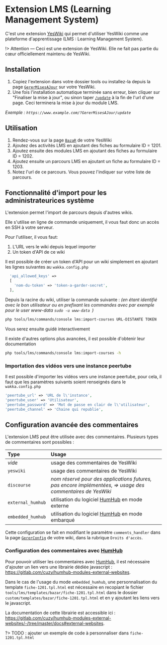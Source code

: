# Extension LMS (Learning Management System)

C'est une extension [YesWiki](https://yeswiki.net) qui permet d'utiliser YesWiki comme une plateforme d'apprentissage (LMS : Learning Management System).

!> Attention — Ceci est une extension de YesWiki. Elle ne fait pas partie du cœur officiellement maintenu de YesWiki.

## Installation

  1) Copiez l'extension dans votre dossier tools ou installez-la depuis la page [`GererMisesAJour`](?GererMisesAJour ':ignore') sur votre YesWiki.
  2) Une fois l'installation automatique terminée sans erreur, bien cliquer sur "Finaliser la mise à jour", ou sinon taper [`/update`](?GererMisesAJour/update ':ignore') à la fin de l'url d'une page. Ceci terminera la mise à jour du module LMS.

_Exemple : `https://www.example.com/?GererMisesAJour/update`_

## Utilisation

  1) Rendez-vous sur la page [`BazaR`](?BazaR ':ignore') de votre YesWiki
  2) Ajoutez des activités LMS en ajoutant des fiches au formulaire ID = 1201.
  3) Ajoutez ensuite des modules LMS en ajoutant des fiches au formulaire ID = 1202.
  4) Ajoutez ensuite un parcours LMS en ajoutant un fiche au formulaire ID = 1203.
  5) Notez l'url de ce parcours. Vous pouvez l'indiquer sur votre liste de parcours.

## Fonctionnalité d'import pour les administrateurices système

L'extension permet l'import de parcours depuis d'autres wikis.

Elle s'utilise en ligne de commande uniquement, il vous faut donc un accès en SSH à votre serveur.

Pour l'utiliser, il vous faut:

  1) L'URL vers le wiki depuis lequel importer
  2) Un token d'API de ce wiki

Il est possible de créer un token d'API pour un wiki simplement en ajoutant les lignes suivantes au `wakka.config.php`

```php
  'api_allowed_keys' =>
  [
    'nom-du-token' => 'token-a-garder-secret',
  ],
```

Depuis la racine du wiki, utiliser la commande suivante :
*(en étant identifié avec le bon utilisateur ou en prefixant les commandes avec par exemple pour le user www-data `sudo -u www-data `)*

```sh
php tools/lms/commands/console lms:import-courses URL-DISTANTE TOKEN
```

Vous serez ensuite guidé interactivement

Il existe d'autres options plus avancées, il est possible d'obtenir leur documentation

```sh
php tools/lms/commands/console lms:import-courses -h
```

### Importation des vidéos vers une instance peertube

Il est possible d'importer les vidéos vers une instance peertube, pour cela, il faut que les paramètres suivants soient renseignés dans le `wakka.config.php`

```php
'peertube_url' => 'URL de l\'instance',
'peertube_user' => 'Utilisateur',
'peertube_password' => 'Mot de passe en clair de l\'utilisateur',
'peertube_channel' => 'Chaine qui republie',
```

## Configuration avancée des commentaires

L'extension LMS peut être utilisée avec des commentaires. Plusieurs types de commentaires sont possibles :

|**Type**|**Usage**|
|:-|:-|
|_vide_|usage des commentaires de YesWiki|
|`yeswiki`|usage des commentaires de YesWiki|
|`discourse`|_nom réservé pour des applications futures, pas encore implémentées, => usage des commentaires de YesWiki_|
|`external_humhub`|utilisation du logiciel [HumHub](https://www.humhub.com) en mode externe|
|`embedded_humhub`|utilisation du logiciel [HumHub](https://www.humhub.com) en mode embarqué|

Cette configuration se fait en modifiant le paramètre `comments_handler` dans la page [`GererConfig`](?GererConfig ':ignore') de votre wiki, dans la rubrique `Droits d'accès`.

### Configuration des commentaires avec [HumHub](https://www.humhub.com)

Pour pouvoir utiliser les commentaires avec [HumHub](https://www.humhub.com), il est nécessaire d'ajouter un lien vers une librairie dédiée javascript : <https://gitlab.com/cuzy/humhub-modules-external-websites>.

Dans le cas de l'usage du mode `embedded_humhub`, une personnalisation du template `fiche-1201.tpl.html` est nécessaire en recopiant le fichier `tools/lms/templates/bazar/fiche-1201.tpl.html` dans le dossier `custom/templates/bazar/fiche-1201.tpl.html` et en y ajoutant les liens vers le javascript.

La documentation de cette librairie est accessible ici : <https://gitlab.com/cuzy/humhub-modules-external-websites/-/tree/master/docs#external-websites>.

?> TODO : ajouter un exemple de code à personnaliser dans `fiche-1201.tpl.html`